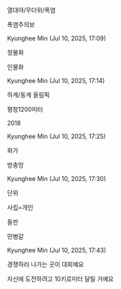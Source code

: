 열대야/무더위/폭염

폭염주의보

Kyunghee Min (Jul 10, 2025, 17:09)

정물화

인물화

Kyunghee Min (Jul 10, 2025, 17:14)

하계/동계 올림픽

평창1200미터

2018

Kyunghee Min (Jul 10, 2025, 17:25)

화가

방충망

Kyunghee Min (Jul 10, 2025, 17:30)

단위

사립=개인

들판

민병갈

Kyunghee Min (Jul 10, 2025, 17:43)

경쟁하러 나가는 곳이 대회예요

자신에 도전하려고 10키로미터 달릴 거예요